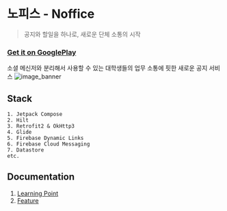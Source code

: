 # 노피스 - Noffice
> 공지와 할일을 하나로, 새로운 단체 소통의 시작

### [Get it on GooglePlay](https://play.google.com/store/apps/details?id=com.easyhz.noffice.release)
소셜 메신저와 분리해서 사용할 수 있는
대학생들의 업무 소통에 핏한 새로운 공지 서비스
![image_banner](https://github.com/user-attachments/assets/815de481-a4c5-40a1-bbfa-70fea8a59a35)

## Stack
```
1. Jetpack Compose
2. Hilt
3. Retrofit2 & OkHttp3
4. Glide
5. Firebase Dynamic Links
6. Firebase Cloud Messaging
7. Datastore
etc.
```

## Documentation
1. [Learning Point](https://github.com/Team-Notitime/NOFFICE-ANDROID/blob/dev/docs/LearningPoint.md)
2. [Feature](https://github.com/Team-Notitime/NOFFICE-ANDROID/blob/dev/docs/Feature.md)
